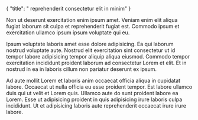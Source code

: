 {
  "title": " reprehenderit consectetur elit in minim"
}

Non ut deserunt exercitation enim ipsum amet. Veniam enim elit aliqua fugiat laborum sit culpa et reprehenderit fugiat est. Commodo ipsum et exercitation ullamco ipsum ipsum voluptate qui eu.

Ipsum voluptate laboris amet esse dolore adipisicing. Ea qui laborum nostrud voluptate aute. Nostrud elit exercitation sint consectetur ut id tempor labore adipisicing tempor aliquip aliqua eiusmod. Commodo tempor exercitation incididunt proident laborum ad consectetur Lorem et elit. Et in nostrud in ea in laboris cillum non pariatur deserunt ex ipsum.

Ad aute mollit Lorem et laboris anim occaecat officia aliqua in cupidatat labore. Occaecat ut nulla officia eu esse proident tempor. Est labore ullamco duis qui ut velit et Lorem quis. Ullamco aute do sunt proident labore ea Lorem. Esse ut adipisicing proident in quis adipisicing irure laboris culpa incididunt. Ut et adipisicing laboris aute reprehenderit occaecat irure irure labore.
